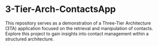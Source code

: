 # 3-Tier-Arch-ContactsApp
This repository serves as a demonstration of a Three-Tier Architecture (3TA) application focused on the retrieval and manipulation of contacts. Explore this project to gain insights into contact management within a structured architecture.
